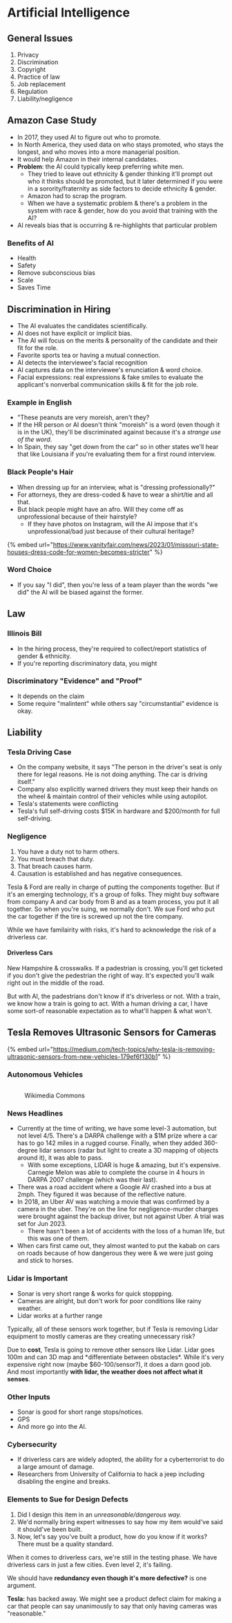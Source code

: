 # Artificial Intelligence

## General Issues

1. Privacy
2. Discrimination
3. Copyright
4. Practice of law
5. Job replacement
6. Regulation
7. Liability/negligence

## Amazon Case Study

* In 2017, they used AI to figure out who to promote.&#x20;
* In North America, they used data on who stays promoted, who stays the longest, and who moves into a more managerial position.
* It would help Amazon in their internal candidates.
* **Problem**: the AI could typically keep preferring white men.&#x20;
  * They tried to leave out ethnicity & gender thinking it'll prompt out who it thinks should be promoted, but it later determined if you were in a sorority/fraternity as side factors to decide ethnicity & gender.
  * Amazon had to scrap the program.
  * When we have a systematic problem & there's a problem in the system with race & gender, how do you avoid that training with the AI?
* AI reveals bias that is occurring & re-highlights that particular problem

### Benefits of AI

* Health
* Safety
* Remove subconscious bias
* Scale
* Saves Time

## Discrimination in Hiring

* The AI evaluates the candidates scientifically.
* AI does not have explicit or implicit bias.
* The AI will focus on the merits & personality of the candidate and their fit for the role.
* Favorite sports tea or having a mutual connection.
* AI detects the interviewee's facial recognition
* AI captures data on the interviewee's enunciation & word choice.
* Facial expressions: real expressions & fake smiles to evaluate the applicant's nonverbal communication skills & fit for the job role.

### Example in English

* "These peanuts are very moreish, aren't they?
* If the HR person or AI doesn't think "moreish" is a word (even though it is in the UK), they'll be discriminated against because it's a _strange use of the word_.
* In Spain, they say "get down from the car" so in other states we'll hear that like Louisiana if you're evaluating them for a first round interview.

### Black People's Hair

* When dressing up for an interview, what is "dressing professionally?"
* For attorneys, they are dress-coded & have to wear a shirt/tie and all that.
* But black people might have an afro. Will they come off as unprofessional because of their hairstyle?
  * If they have photos on Instagram, will the AI impose that it's unprofessional/bad just because of their cultural heritage?&#x20;



{% embed url="https://www.vanityfair.com/news/2023/01/missouri-state-houses-dress-code-for-women-becomes-stricter" %}

### Word Choice

* If you say "I did", then you're less of a team player than the words "we did" the AI will be biased against the former.

## Law

### Illinois Bill

* In the hiring process, they're required to collect/report statistics of gender & ethnicity.&#x20;
* If you're reporting discriminatory data, you might&#x20;

### Discriminatory "Evidence" and "Proof"

* It depends on the claim
* Some require "malintent" while others say "circumstantial" evidence is okay.

## Liability

### Tesla Driving Case

* On the company website, it says "The person in the driver's seat is only there for legal reasons. He is not doing anything. The car is driving itself."
* Company also explicitly warned drivers they must keep their hands on the wheel & maintain control of their vehicles while using autopilot.
* Tesla's statements were conflicting
* Tesla's full self-driving costs $15K in hardware and $200/month for full self-driving.

### Negligence

1. You have a duty not to harm others.
2. You must breach that duty.
3. That breach causes harm.
4. Causation is established and has negative consequences.

Tesla & Ford are really in charge of putting the components together. But if it's an emerging technology, it's a group of folks. They might buy software from company A and car body from B and as a team process, you put it all together. So when you're suing, we normally don't. We sue Ford who put the car together if the tire is screwed up not the tire company.&#x20;

While we have familairity with risks, it's hard to acknowledge the risk of a driverless car.&#x20;

#### Driverless Cars

New Hampshire & crosswalks. If a padestrian is crossing, you'll get ticketed if you don't give the pedestrian the right of way. It's expected you'll walk right out in the middle of the road.&#x20;

But with AI, the padestrians don't know if it's driverless or not. With a train, we know how a train is going to act. With a human driving a car, I have some sort-of reasonable expectation as to what'll happen & what won't.&#x20;

## Tesla Removes Ultrasonic Sensors for Cameras

{% embed url="https://medium.com/tech-topics/why-tesla-is-removing-ultrasonic-sensors-from-new-vehicles-179ef6f130b1" %}

### Autonomous Vehicles

<figure><img src="../../../.gitbook/assets/image (2) (1) (1) (1) (1).png" alt=""><figcaption><p>Wikimedia Commons</p></figcaption></figure>

### News Headlines

* Currently at the time of writing, we have some level-3 automation, but not level 4/5. There's a DARPA challenge with a $1M prize where a car has to go 142 miles in a rugged course. Finally, when they added 360-degree lidar sensors (radar but light to create a 3D mapping of objects around it), it was able to pass.&#x20;
  * With some exceptions, LIDAR is huge & amazing, but it's expensive. Carnegie Melon was able to complete the course in 4 hours in DARPA 2007 challenge (which was their last).
* There was a road accident where a Google AV crashed into a bus at 2mph. They figured it was because of the reflective nature.
* In 2018, an Uber AV was watching a movie that was confirmed by a camera in the uber. They're on the line for negligence-murder charges were brought against the backup driver, but not against Uber. A trial was set for Jun 2023. &#x20;
  * There hasn't been a lot of accidents with the loss of a human life, but this was one of them.&#x20;
* When cars first came out, they almost wanted to put the kabab on cars on roads because of how dangerous they were & we were just going and stick to horses.

### Lidar is Important

* Sonar is very short range & works for quick stoppping.
* Cameras are alright, but don't work for poor conditions like rainy weather.
* Lidar works at a further range

Typically, all of these sensors work together, but if Tesla is removing Lidar equipment to mostly cameras are they creating unnecessary risk?&#x20;

Due to **cost**, Tesla is going to remove other sensors like Lidar. Lidar goes 100m and can 3D map and \*differentiate between obstacles\*. While it's very expensive right now (maybe $60-100/sensor?), it does a darn good job. And most importantly **with lidar, the weather does not affect what it senses**.&#x20;

### Other Inputs

* Sonar is good for short range stops/notices.
* GPS
* And more go into the AI.

### Cybersecurity

* If driverless cars are widely adopted, the ability for a cyberterrorist to do a large amount of damage.
* Researchers from University of California to hack a jeep including disabling the engine and breaks.

### Elements to Sue for Design Defects

1. Did I design this item in an _unreasonable/dangerous way._&#x20;
2. We'd normally bring expert witnesses to say how my item would've said it should've been built.
3. Now, let's say you've built a product, how do you know if it works? There must be a quality standard.&#x20;

When it comes to driverless cars, we're still in the testing phase. We have driverless cars in just a few cities. Even level 2, it's failing.&#x20;

We should have **redundancy even though it's more defective?** is one argument.&#x20;

**Tesla:** has backed away. We might see a product defect claim for making a car that people can say unanimously to say that only having cameras was "reasonable."&#x20;

